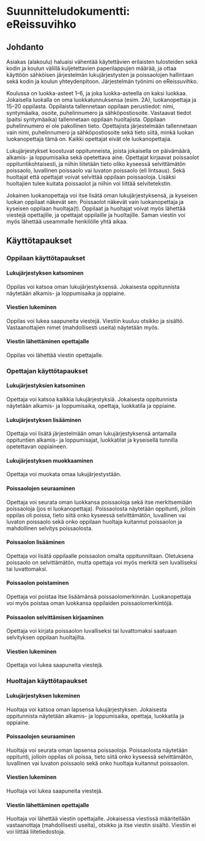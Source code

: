 # Suunnitteludokumentti: eReissuvihko

## Johdanto

Asiakas (alakoulu) haluaisi vähentää käytettävien erilaisten tulosteiden sekä kodin ja koulun välillä kuljetettavien paperilappujen määrää, ja ottaa käyttöön sähköisen järjestelmän lukujärjestysten ja poissaolojen hallintaan sekä kodin ja koulun yhteydenpitoon. Järjestelmän työnimi on eReissuvihko.

Koulussa on luokka-asteet 1–6, ja joka luokka-asteella on kaksi luokkaa. Jokaisella luokalla on oma luokkatunnuksensa (esim. 2A), luokanopettaja ja 15–20 oppilasta. Oppilaista tallennetaan oppilaan perustiedot: nimi, syntymäaika, osoite, puhelinnumero ja sähköpostiosoite. Vastaavat tiedot (paitsi syntymäaika) tallennetaan oppilaan huoltajista. Oppilaan puhelinnumero ei ole pakollinen tieto. Opettajista järjestelmään tallennetaan vain nimi, puhelinnumero ja sähköpostiosoite sekä tieto siitä, minkä luokan luokanopettaja tämä on. Kaikki opettajat eivät ole luokanopettajia.

Lukujärjestykset koostuvat oppitunneista, joista jokaisella on päivämäärä, alkamis- ja loppumisaika sekä opetettava aine. Opettajat kirjaavat poissaolot oppituntikohtaisesti, ja niihin liitetään tieto oliko kyseessä selvittämätön poissaolo, luvallinen poissaolo vai luvaton poissaolo (eli lintsaus). Sekä huoltajat että opettajat voivat selvittää oppilaan poissaoloja. Lisäksi huoltajien tulee kuitata poissaolot ja niihin voi liittää selvitetekstin.

Jokainen luokanopettaja voi itse lisätä oman lukujärjestyksensä, ja kyseisen luokan oppilaat näkevät sen. Poissaolot näkevät vain luokanopettaja ja kyseisen oppilaan huoltaja(t). Oppilaat ja huoltajat voivat myös lähettää viestejä opettajille, ja opettajat oppilaille ja huoltajille. Saman viestin voi myös lähettää useammalle henkilölle yhtä aikaa.

## Käyttötapaukset

### Oppilaan käyttötapaukset

#### Lukujärjestyksen katsominen

Oppilas voi katsoa oman lukujärjestyksensä. Jokaisesta oppitunnista näytetään alkamis- ja loppumisaika ja oppiaine.

#### Viestien lukeminen

Oppilas voi lukea saapuneita viestejä. Viestiin kuuluu otsikko ja sisältö. Vastaanottajien nimet (mahdollisesti useita) näytetään myös.

#### Viestin lähettäminen opettajalle

Oppilas voi lähettää viestin opettajalle.

### Opettajan käyttötapaukset

#### Lukujärjestyksien katsominen

Opettaja voi katsoa kaikkia lukujärjestyksiä. Jokaisesta oppitunnista näytetään alkamis- ja loppumisaika, opettaja, luokkatila ja oppiaine.

#### Lukujärjestyksen lisääminen

Opettaja voi lisätä järjestelmään oman lukujärjestyksensä antamalla oppituntien alkamis- ja loppumisajat, luokkatilat ja kyseisellä tunnilla opetettavan oppiaineen.

#### Lukujärjestyksen muokkaaminen

Opettaja voi muokata omaa lukujärjestystään.

#### Poissaolojen seuraaminen

Opettaja voi seurata oman luokkansa poissaoloja sekä itse merkitsemiään poissaoloja (jos ei luokanopettaja). Poissaolosta näytetään oppitunti, jolloin oppilas oli poissa, tieto siitä onko kyseessä selvittämätön, luvallinen vai luvaton poissaolo sekä onko oppilaan huoltaja kuitannut poissaolon ja mahdollinen selvitys poissaolosta.

#### Poissaolon lisääminen

Opettaja voi lisätä oppilaalle poissaolon omalta oppitunniltaan. Oletuksena poissaolo on selvittämätön, mutta opettaja voi myös merkitä sen luvalliseksi tai luvattomaksi.

#### Poissaolon poistaminen

Opettaja voi poistaa itse lisäämänsä poissaolomerkinnän. Luokanopettaja voi myös poistaa oman luokkansa oppilaiden poissaolomerkintöjä.

#### Poissaolon selvittämisen kirjaaminen

Opettaja voi kirjata poissaolon luvalliseksi tai luvattomaksi saatuaan selvityksen oppilaan huoltajilta.

#### Viestien lukeminen

Opettaja voi lukea saapuneita viestejä.

### Huoltajan käyttötapaukset

#### Lukujärjestyksen lukeminen

Huoltaja voi katsoa oman lapsensa lukujärjestyksen. Jokaisesta oppitunnista näytetään alkamis- ja loppumisaika, opettaja, luokkatila ja oppiaine.

#### Poissaolojen seuraaminen

Huoltaja voi seurata oman lapsensa poissaoloja. Poissaolosta näytetään oppitunti, jolloin oppilas oli poissa, tieto siitä onko kyseessä selvittämätön, luvallinen vai luvaton poissaolo sekä onko huoltaja kuitannut poissaolon.

#### Viestien lukeminen

Huoltaja voi lukea saapuneita viestejä.

#### Viestin lähettäminen opettajalle

Huoltaja voi lähettää viestin opettajalle. Jokaisessa viestissä määritellään vastaanottaja (mahdollisesti useita), otsikko ja itse viestin sisältö. Viestiin ei voi liittää liitetiedostoja. 
